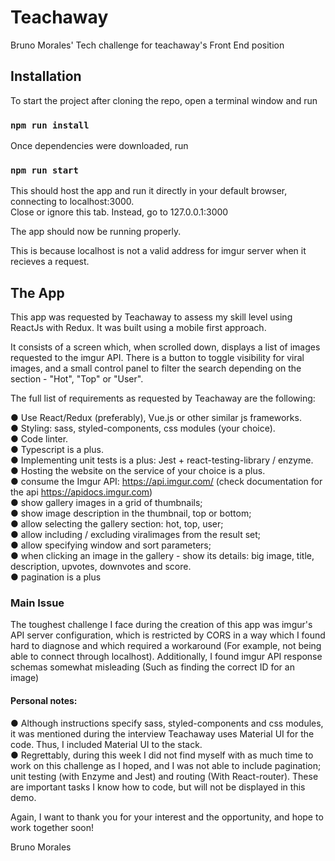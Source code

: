 # Teachaway

Bruno Morales' Tech challenge for teachaway's Front End position

## Installation

To start the project after cloning the repo, open a terminal window and run

### `npm run install`

Once dependencies were downloaded, run

### `npm run start`

This should host the app and run it directly in your default browser, connecting to localhost:3000. <br/>
Close or ignore this tab. Instead, go to 127.0.0.1:3000 <br/>

The app should now be running properly. <br/>

This is because localhost is not a valid address for imgur server when it recieves a request. <br/>

## The App

This app was requested by Teachaway to assess my skill level using ReactJs with Redux. It was built using a mobile first approach. <br/>

It consists of a screen which, when scrolled down, displays a list of images requested to the imgur API. There is a button to toggle visibility for viral images, and a small control panel to filter the search depending on the section - "Hot", "Top" or "User". <br/>

The full list of requirements as requested by Teachaway are the following: <br/>

● Use React/Redux (preferably), Vue.js or other similar js frameworks. <br/>
● Styling: sass, styled-components, css modules (your choice). <br/>
● Code linter. <br/>
● Typescript is a plus. <br/>
● Implementing unit tests is a plus: Jest + react-testing-library / enzyme. <br/>
● Hosting the website on the service of your choice is a plus. <br/>
● consume the Imgur API: https://api.imgur.com/ (check documentation for the api https://apidocs.imgur.com) <br/>
● show gallery images in a grid of thumbnails; <br/>
● show image description in the thumbnail, top or bottom; <br/>
● allow selecting the gallery section: hot, top, user; <br/>
● allow including / excluding viralimages from the result set; <br/>
● allow specifying window and sort parameters; <br/>
● when clicking an image in the gallery - show its details: big image, title, description, upvotes, downvotes and score. <br/>
● pagination is a plus <br/>

### Main Issue

The toughest challenge I face during the creation of this app was imgur's API server configuration, which is restricted by CORS in a way which I found hard to diagnose and which required a workaround (For example, not being able to connect through localhost).
Additionally, I found imgur API response schemas somewhat misleading (Such as finding the correct ID for an image)

#### Personal notes:

● Although instructions specify sass, styled-components and css modules, it was mentioned during the interview Teachaway uses Material UI for the code. Thus, I included Material UI to the stack.  <br/>
● Regrettably, during this week I did not find myself with as much time to work on this challenge as I hoped, and I was not able to include pagination; unit testing (with Enzyme and Jest) and routing (With React-router). These are important tasks I know how to code, but will not be displayed in this demo. <br/>

Again, I want to thank you for your interest and the opportunity, and hope to work together soon! <br/>

Bruno Morales
